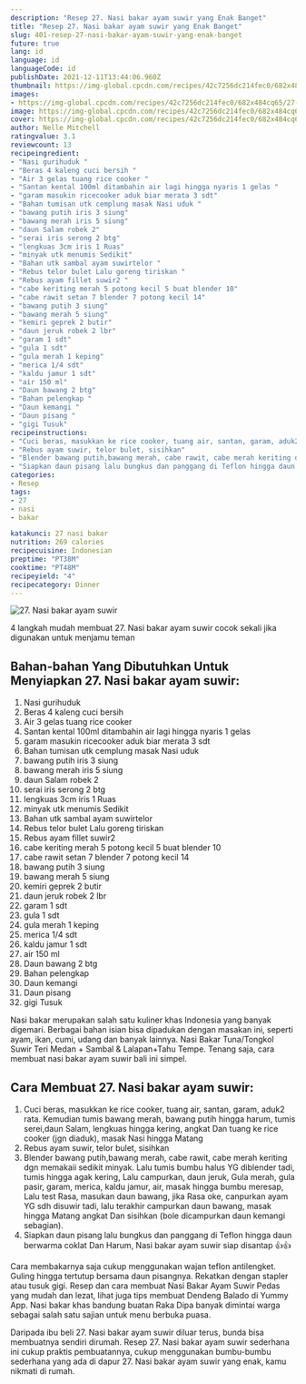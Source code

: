 ```yaml
---
description: "Resep 27. Nasi bakar ayam suwir yang Enak Banget"
title: "Resep 27. Nasi bakar ayam suwir yang Enak Banget"
slug: 401-resep-27-nasi-bakar-ayam-suwir-yang-enak-banget
future: true
lang: id
language: id
languageCode: id
publishDate: 2021-12-11T13:44:06.960Z 
thumbnail: https://img-global.cpcdn.com/recipes/42c7256dc214fec0/682x484cq65/27-nasi-bakar-ayam-suwir-foto-resep-utama.png
images:
- https://img-global.cpcdn.com/recipes/42c7256dc214fec0/682x484cq65/27-nasi-bakar-ayam-suwir-foto-resep-utama.png
image: https://img-global.cpcdn.com/recipes/42c7256dc214fec0/682x484cq65/27-nasi-bakar-ayam-suwir-foto-resep-utama.png
cover: https://img-global.cpcdn.com/recipes/42c7256dc214fec0/682x484cq65/27-nasi-bakar-ayam-suwir-foto-resep-utama.png
author: Nelle Mitchell
ratingvalue: 3.1
reviewcount: 13
recipeingredient:
- "Nasi gurihuduk "
- "Beras 4 kaleng cuci bersih "
- "Air 3 gelas tuang rice cooker "
- "Santan kental 100ml ditambahin air lagi hingga nyaris 1 gelas "
- "garam masukin ricecooker aduk biar merata 3 sdt"
- "Bahan tumisan utk cemplung masak Nasi uduk "
- "bawang putih iris 3 siung"
- "bawang merah iris 5 siung"
- "daun Salam robek 2"
- "serai iris serong 2 btg"
- "lengkuas 3cm iris 1 Ruas"
- "minyak utk menumis Sedikit"
- "Bahan utk sambal ayam suwirtelor "
- "Rebus telor bulet Lalu goreng tiriskan "
- "Rebus ayam fillet suwir2 "
- "cabe keriting merah 5 potong kecil 5 buat blender 10"
- "cabe rawit setan 7 blender 7 potong kecil 14"
- "bawang putih 3 siung"
- "bawang merah 5 siung"
- "kemiri geprek 2 butir"
- "daun jeruk robek 2 lbr"
- "garam 1 sdt"
- "gula 1 sdt"
- "gula merah 1 keping"
- "merica 1/4 sdt"
- "kaldu jamur 1 sdt"
- "air 150 ml"
- "Daun bawang 2 btg"
- "Bahan pelengkap "
- "Daun kemangi "
- "Daun pisang "
- "gigi Tusuk"
recipeinstructions:
- "Cuci beras, masukkan ke rice cooker, tuang air, santan, garam, aduk2 rata. Kemudian tumis bawang merah, bawang putih hingga harum, tumis serei,daun Salam, lengkuas hingga kering, angkat Dan tuang ke rice cooker (jgn diaduk), masak Nasi hingga Matang"
- "Rebus ayam suwir, telor bulet, sisihkan"
- "Blender bawang putih,bawang merah, cabe rawit, cabe merah keriting dgn memakaii sedikit minyak. Lalu tumis bumbu halus YG diblender tadi, tumis hingga agak kering, Lalu campurkan, daun jeruk, Gula merah, gula pasir, garam, merica, kaldu jamur, air, masak hingga bumbu meresap, Lalu test Rasa, masukan daun bawang, jika Rasa oke, canpurkan ayam YG sdh disuwir tadi, lalu terakhir campurkan daun bawang, masak hingga Matang angkat Dan sisihkan (bole dicampurkan daun kemangi sebagian)."
- "Siapkan daun pisang lalu bungkus dan panggang di Teflon hingga daun berwarma coklat Dan Harum, Nasi bakar ayam suwir siap disantap 👍👍"
categories:
- Resep
tags:
- 27
- nasi
- bakar

katakunci: 27 nasi bakar 
nutrition: 269 calories
recipecuisine: Indonesian
preptime: "PT38M"
cooktime: "PT48M"
recipeyield: "4"
recipecategory: Dinner
---
```



![27. Nasi bakar ayam suwir](https://img-global.cpcdn.com/recipes/42c7256dc214fec0/682x484cq65/27-nasi-bakar-ayam-suwir-foto-resep-utama.png)

4 langkah mudah membuat  27. Nasi bakar ayam suwir cocok sekali jika digunakan untuk menjamu teman

<!--inarticleads1-->

## Bahan-bahan Yang Dibutuhkan Untuk Menyiapkan 27. Nasi bakar ayam suwir:

1. Nasi gurihuduk 
1. Beras 4 kaleng cuci bersih 
1. Air 3 gelas tuang rice cooker 
1. Santan kental 100ml ditambahin air lagi hingga nyaris 1 gelas 
1. garam masukin ricecooker aduk biar merata 3 sdt
1. Bahan tumisan utk cemplung masak Nasi uduk 
1. bawang putih iris 3 siung
1. bawang merah iris 5 siung
1. daun Salam robek 2
1. serai iris serong 2 btg
1. lengkuas 3cm iris 1 Ruas
1. minyak utk menumis Sedikit
1. Bahan utk sambal ayam suwirtelor 
1. Rebus telor bulet Lalu goreng tiriskan 
1. Rebus ayam fillet suwir2 
1. cabe keriting merah 5 potong kecil 5 buat blender 10
1. cabe rawit setan 7 blender 7 potong kecil 14
1. bawang putih 3 siung
1. bawang merah 5 siung
1. kemiri geprek 2 butir
1. daun jeruk robek 2 lbr
1. garam 1 sdt
1. gula 1 sdt
1. gula merah 1 keping
1. merica 1/4 sdt
1. kaldu jamur 1 sdt
1. air 150 ml
1. Daun bawang 2 btg
1. Bahan pelengkap 
1. Daun kemangi 
1. Daun pisang 
1. gigi Tusuk

Nasi bakar merupakan salah satu kuliner khas Indonesia yang banyak digemari. Berbagai bahan isian bisa dipadukan dengan masakan ini, seperti ayam, ikan, cumi, udang dan banyak lainnya. Nasi Bakar Tuna/Tongkol Suwir Teri Medan + Sambal &amp; Lalapan+Tahu Tempe. Tenang saja, cara membuat nasi bakar ayam suwir bali ini simpel. 

<!--inarticleads2-->

## Cara Membuat 27. Nasi bakar ayam suwir:

1. Cuci beras, masukkan ke rice cooker, tuang air, santan, garam, aduk2 rata. Kemudian tumis bawang merah, bawang putih hingga harum, tumis serei,daun Salam, lengkuas hingga kering, angkat Dan tuang ke rice cooker (jgn diaduk), masak Nasi hingga Matang
1. Rebus ayam suwir, telor bulet, sisihkan
1. Blender bawang putih,bawang merah, cabe rawit, cabe merah keriting dgn memakaii sedikit minyak. Lalu tumis bumbu halus YG diblender tadi, tumis hingga agak kering, Lalu campurkan, daun jeruk, Gula merah, gula pasir, garam, merica, kaldu jamur, air, masak hingga bumbu meresap, Lalu test Rasa, masukan daun bawang, jika Rasa oke, canpurkan ayam YG sdh disuwir tadi, lalu terakhir campurkan daun bawang, masak hingga Matang angkat Dan sisihkan (bole dicampurkan daun kemangi sebagian).
1. Siapkan daun pisang lalu bungkus dan panggang di Teflon hingga daun berwarma coklat Dan Harum, Nasi bakar ayam suwir siap disantap 👍👍


Cara membakarnya saja cukup menggunakan wajan teflon antilengket. Guling hingga tertutup bersama daun pisangnya. Rekatkan dengan stapler atau tusuk gigi. Resep dan cara membuat Nasi Bakar Ayam Suwir Pedas yang mudah dan lezat, lihat juga tips membuat Dendeng Balado di Yummy App. Nasi bakar khas bandung buatan Raka Dipa banyak dimintai warga sebagai salah satu sajian untuk menu berbuka puasa. 

Daripada ibu beli  27. Nasi bakar ayam suwir  diluar terus, bunda  bisa membuatnya sendiri dirumah. Resep  27. Nasi bakar ayam suwir  sederhana ini cukup praktis pembuatannya, cukup menggunakan bumbu-bumbu sederhana yang ada di dapur  27. Nasi bakar ayam suwir  yang enak, kamu nikmati di rumah.
